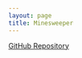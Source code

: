```yaml
---
layout: page
title: Minesweeper
---
```


[GitHub Repository][github-repository]

[github-repository]: https://github.com/Spookywy/minesweeper
